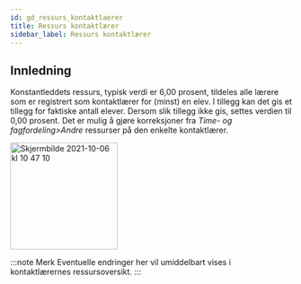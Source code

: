 ```yaml
---
id: gd_ressurs_kontaktlaerer
title: Ressurs kontaktlærer
sidebar_label: Ressurs kontaktlærer
---
```


## Innledning
Konstantleddets ressurs, typisk verdi er 6,00 prosent, tildeles alle lærere som er registrert som kontaktlærer for (minst) en elev. I tillegg kan det gis et tillegg for faktiske antall elever. Dersom slik tillegg ikke gis, settes verdien til 0,00 prosent. Det er mulig å gjøre korreksjoner fra _Time- og fagfordeling>Andre_
ressurser på den enkelte kontaktlærer.

<img width="191" alt="Skjermbilde 2021-10-06 kl  10 47 10" src="https://user-images.githubusercontent.com/10975905/136171873-1b23393f-a242-4ee8-a27c-3ca174f4dc1a.png">

:::note Merk
Eventuelle endringer her vil umiddelbart vises i kontaktlærernes ressursoversikt.
:::
